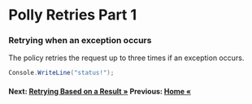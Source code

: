 # Polly Retries Part 1

### Retrying when an exception occurs
The policy retries the request up to three times if an exception occurs.

``` cs --region retryIfException --source-file .\src\Program.cs --project .\src\PollyDemo.csproj 
Console.WriteLine("status!");
```

#### Next: [Retrying Based on a Result  &raquo;](./retryIfIncorrectStatus.md) Previous: [Home &laquo;](../README.md)